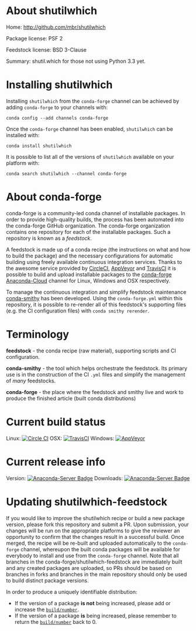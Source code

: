 About shutilwhich
=================

Home: http://github.com/mbr/shutilwhich

Package license: PSF 2

Feedstock license: BSD 3-Clause

Summary: shutil.which for those not using Python 3.3 yet.



Installing shutilwhich
======================

Installing `shutilwhich` from the `conda-forge` channel can be achieved by adding `conda-forge` to your channels with:

```
conda config --add channels conda-forge
```

Once the `conda-forge` channel has been enabled, `shutilwhich` can be installed with:

```
conda install shutilwhich
```

It is possible to list all of the versions of `shutilwhich` available on your platform with:

```
conda search shutilwhich --channel conda-forge
```



About conda-forge
=================

conda-forge is a community-led conda channel of installable packages.
In order to provide high-quality builds, the process has been automated into the
conda-forge GitHub organization. The conda-forge organization contains one repository
for each of the installable packages. Such a repository is known as a *feedstock*.

A feedstock is made up of a conda recipe (the instructions on what and how to build
the package) and the necessary configurations for automatic building using freely
available continuous integration services. Thanks to the awesome service provided by
[CircleCI](https://circleci.com/), [AppVeyor](http://www.appveyor.com/)
and [TravisCI](https://travis-ci.org/) it is possible to build and upload installable
packages to the [conda-forge](https://anaconda.org/conda-forge)
[Anaconda-Cloud](http://docs.anaconda.org/) channel for Linux, Windows and OSX respectively.

To manage the continuous integration and simplify feedstock maintenance
[conda-smithy](http://github.com/conda-forge/conda-smithy) has been developed.
Using the ``conda-forge.yml`` within this repository, it is possible to re-render all of
this feedstock's supporting files (e.g. the CI configuration files) with ``conda smithy rerender``.


Terminology
===========

**feedstock** - the conda recipe (raw material), supporting scripts and CI configuration.

**conda-smithy** - the tool which helps orchestrate the feedstock.
                   Its primary use is in the construction of the CI ``.yml`` files
                   and simplify the management of *many* feedstocks.

**conda-forge** - the place where the feedstock and smithy live and work to
                  produce the finished article (built conda distributions)

Current build status
====================

Linux: [![Circle CI](https://circleci.com/gh/conda-forge/shutilwhich-feedstock.svg?style=shield)](https://circleci.com/gh/conda-forge/shutilwhich-feedstock)
OSX: [![TravisCI](https://travis-ci.org/conda-forge/shutilwhich-feedstock.svg?branch=master)](https://travis-ci.org/conda-forge/shutilwhich-feedstock)
Windows: [![AppVeyor](https://ci.appveyor.com/api/projects/status/github/conda-forge/shutilwhich-feedstock?svg=True)](https://ci.appveyor.com/project/conda-forge/shutilwhich-feedstock/branch/master)

Current release info
====================
Version: [![Anaconda-Server Badge](https://anaconda.org/conda-forge/shutilwhich/badges/version.svg)](https://anaconda.org/conda-forge/shutilwhich)
Downloads: [![Anaconda-Server Badge](https://anaconda.org/conda-forge/shutilwhich/badges/downloads.svg)](https://anaconda.org/conda-forge/shutilwhich)


Updating shutilwhich-feedstock
==============================

If you would like to improve the shutilwhich recipe or build a new
package version, please fork this repository and submit a PR. Upon submission,
your changes will be run on the appropriate platforms to give the reviewer an
opportunity to confirm that the changes result in a successful build. Once
merged, the recipe will be re-built and uploaded automatically to the
`conda-forge` channel, whereupon the built conda packages will be available for
everybody to install and use from the `conda-forge` channel.
Note that all branches in the conda-forge/shutilwhich-feedstock are
immediately built and any created packages are uploaded, so PRs should be based
on branches in forks and branches in the main repository should only be used to
build distinct package versions.

In order to produce a uniquely identifiable distribution:
 * If the version of a package **is not** being increased, please add or increase
   the [``build/number``](http://conda.pydata.org/docs/building/meta-yaml.html#build-number-and-string).
 * If the version of a package **is** being increased, please remember to return
   the [``build/number``](http://conda.pydata.org/docs/building/meta-yaml.html#build-number-and-string)
   back to 0.
